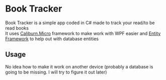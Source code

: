 # Book Tracker

Book Tracker is a simple app coded in C# made to track your read/to be read books  
It uses [Caliburn.Micro](https://caliburnmicro.com/) framework to make work with WPF easier and [Entity Framework](https://docs.microsoft.com/en-us/ef/) to help out with database entities

## Usage

No idea how to make it work on another device (probably a database is going to be missing. I will try to figure it out later)
